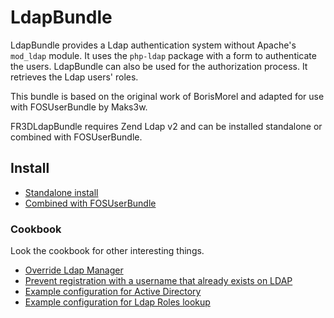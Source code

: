 LdapBundle
==========

LdapBundle provides a Ldap authentication system without Apache's `mod_ldap` module.
It uses the `php-ldap` package with a form to authenticate the users.
LdapBundle can also be used for the authorization process. It retrieves the Ldap users' roles.

This bundle is based on the original work of BorisMorel and adapted for use with FOSUserBundle by Maks3w.

FR3DLdapBundle requires Zend Ldap v2 and can be installed standalone or combined with FOSUserBundle.

Install
-------
* [Standalone install](install/standalone.md)
* [Combined with FOSUserBundle](install/combined_with_fosuser.md)

### Cookbook

Look the cookbook for other interesting things.

- [Override Ldap Manager](cookbook/override_ldap-manager.md)
- [Prevent registration with a username that already exists on LDAP](cookbook/validator.md)
- [Example configuration for Active Directory](cookbook/active-directory.md)
- [Example configuration for Ldap Roles lookup](cookbook/roles_from_ldap.md)
